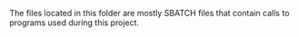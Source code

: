The files located in this folder are mostly SBATCH files that contain calls to programs used during this project.
